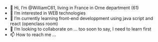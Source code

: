 - 👋 Hi, I’m @WilliamC61, living in France in Orne department (61)
- 👀 I’m interested in WEB technologies
- 🌱 I’m currently learning front-end developpment using java script and react (openclass room)
- 💞️ I’m looking to collaborate on ... too soon to say, I need to learn first
- 📫 How to reach me ...

<!---
WilliamC61/WilliamC61 is a ✨ special ✨ repository because its `README.md` (this file) appears on your GitHub profile.
You can click the Preview link to take a look at your changes.
--->
